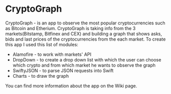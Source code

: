 # CryptoGraph
CryptoGraph - is an app to observe the most popular cryptocurrencies such as Bitcoin and Etherium. CryptoGraph is taking info from 
the 3 markets(Bitstamp, Bitfinex and CEX) and building a graph that shows asks, bids and last prices of the cryptocurrencies from the 
each market. 
To create this app I used this list of modules:
<ul>
<li>Alamofire - to work with markets' API</li>
<li>DropDown - to create a drop down list with which the user can choose which crypto and from which market he wants to observe the graph</li>
<li>SwiftyJSON - to parse JSON requests into Swift</li>
<li>Charts - to draw the graph</li>
</ul>

You can find more information about the app on the Wiki page.

